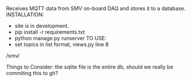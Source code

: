 Receives MQTT data from SMV on-board DAQ and stores it to a database.
INSTALLATION:
- site is in development.
- pip install -r requirements.txt
- python manage.py runserver
TO USE:
- set topics in list format, views.py line 8

/smv/

Things to Consider: the sqlite file is the entire db, should we really be commiting this to gh?
